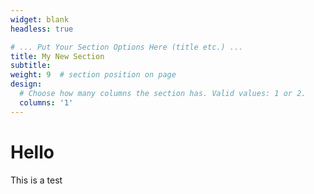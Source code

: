 ```yaml
---
widget: blank
headless: true

# ... Put Your Section Options Here (title etc.) ...
title: My New Section
subtitle:
weight: 9  # section position on page
design:
  # Choose how many columns the section has. Valid values: 1 or 2.
  columns: '1'
---
```


# Hello
This is a test
